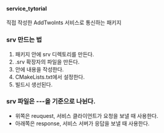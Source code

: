 #### service_tytorial
직접 작성한 AddTwolnts 서비스로 통신하는 패키지

### srv 만드는 법
1. 패키지 안에 srv 디렉토리를 만든다.
2. .srv 확장자의 파일을 만든다.
3. 안에 내용을 작성한다.
4. CMakeLists.txt에서 설정한다.
5. 빌드시 생선된다.

### srv 파일은 ---을 기준으로 나뉜다.
- 위쪽은 reuquest, 서비스 클라이언트가 요청을 보낼 때 사용한다.
- 아래쪽은 response, 서비스 서버가 응답을 보낼 때 사용한다.